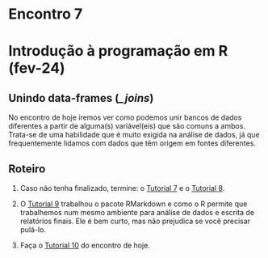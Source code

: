 Encontro 7
================

# Introdução à programação em R (fev-24)

## Unindo data-frames (*_joins*)

No encontro de hoje iremos ver como podemos unir bancos de dados
diferentes a partir de alguma(s) variável(eis) que são comuns a ambos.
Trata-se de uma habilidade que é muito exigida na análise de dados, já
que frequentemente lidamos com dados que têm origem em fontes
diferentes.

## Roteiro

1.  Caso não tenha finalizado, termine: o [Tutorial
    7](../Tutoriais/Tutorial-7.md) e o [Tutorial
    8](../Tutoriais/Tutorial-8.md).

2.  O [Tutorial 9](../Tutoriais/Tutorial-9.md) trabalhou o pacote
    RMarkdown e como o R permite que trabalhemos num mesmo ambiente para
    análise de dados e escrita de relatórios finais. Ele é bem curto,
    mas não prejudica se você precisar pulá-lo.

3.  Faça o [Tutorial 10](../Tutoriais/Tutorial-10.md) do encontro de
    hoje.
